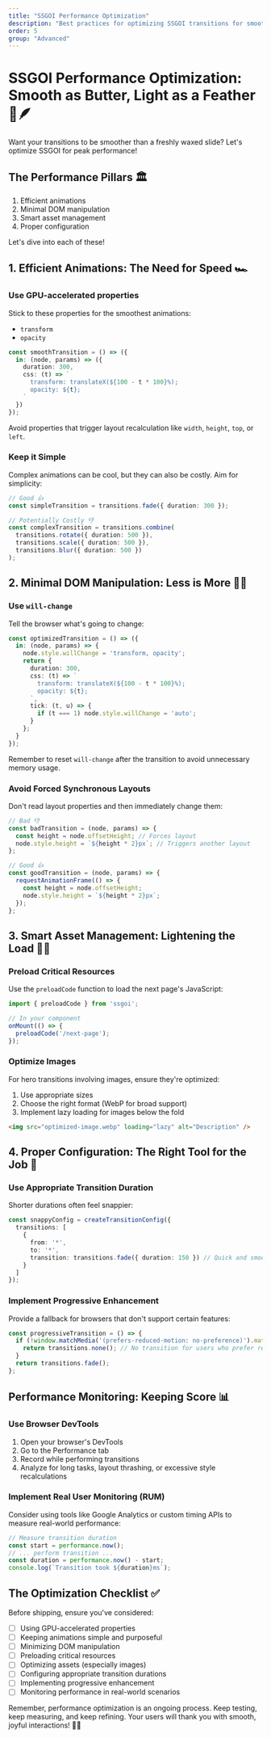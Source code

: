```yaml
---
title: "SSGOI Performance Optimization"
description: "Best practices for optimizing SSGOI transitions for smooth and efficient performance"
order: 5
group: "Advanced"
---
```


# SSGOI Performance Optimization: Smooth as Butter, Light as a Feather 🧈🪶

Want your transitions to be smoother than a freshly waxed slide? Let's optimize SSGOI for peak performance!

## The Performance Pillars 🏛️

1. Efficient animations
2. Minimal DOM manipulation
3. Smart asset management
4. Proper configuration

Let's dive into each of these!

## 1. Efficient Animations: The Need for Speed 🏎️

### Use GPU-accelerated properties

Stick to these properties for the smoothest animations:

- `transform`
- `opacity`

```typescript
const smoothTransition = () => ({
  in: (node, params) => ({
    duration: 300,
    css: (t) => `
      transform: translateX(${100 - t * 100}%);
      opacity: ${t};
    `
  })
});
```

Avoid properties that trigger layout recalculation like `width`, `height`, `top`, or `left`.

### Keep it Simple

Complex animations can be cool, but they can also be costly. Aim for simplicity:

```typescript
// Good 👍
const simpleTransition = transitions.fade({ duration: 300 });

// Potentially Costly 👎
const complexTransition = transitions.combine(
  transitions.rotate({ duration: 500 }),
  transitions.scale({ duration: 500 }),
  transitions.blur({ duration: 500 })
);
```

## 2. Minimal DOM Manipulation: Less is More 🧘‍♀️

### Use `will-change`

Tell the browser what's going to change:

```typescript
const optimizedTransition = () => ({
  in: (node, params) => {
    node.style.willChange = 'transform, opacity';
    return {
      duration: 300,
      css: (t) => `
        transform: translateX(${100 - t * 100}%);
        opacity: ${t};
      `,
      tick: (t, u) => {
        if (t === 1) node.style.willChange = 'auto';
      }
    };
  }
});
```

Remember to reset `will-change` after the transition to avoid unnecessary memory usage.

### Avoid Forced Synchronous Layouts

Don't read layout properties and then immediately change them:

```typescript
// Bad 👎
const badTransition = (node, params) => {
  const height = node.offsetHeight; // Forces layout
  node.style.height = `${height * 2}px`; // Triggers another layout
};

// Good 👍
const goodTransition = (node, params) => {
  requestAnimationFrame(() => {
    const height = node.offsetHeight;
    node.style.height = `${height * 2}px`;
  });
};
```

## 3. Smart Asset Management: Lightening the Load 🏋️‍♂️

### Preload Critical Resources

Use the `preloadCode` function to load the next page's JavaScript:

```typescript
import { preloadCode } from 'ssgoi';

// In your component
onMount(() => {
  preloadCode('/next-page');
});
```

### Optimize Images

For hero transitions involving images, ensure they're optimized:

1. Use appropriate sizes
2. Choose the right format (WebP for broad support)
3. Implement lazy loading for images below the fold

```html
<img src="optimized-image.webp" loading="lazy" alt="Description" />
```

## 4. Proper Configuration: The Right Tool for the Job 🔧

### Use Appropriate Transition Duration

Shorter durations often feel snappier:

```typescript
const snappyConfig = createTransitionConfig({
  transitions: [
    {
      from: '*',
      to: '*',
      transition: transitions.fade({ duration: 150 }) // Quick and smooth
    }
  ]
});
```

### Implement Progressive Enhancement

Provide a fallback for browsers that don't support certain features:

```typescript
const progressiveTransition = () => {
  if (!window.matchMedia('(prefers-reduced-motion: no-preference)').matches) {
    return transitions.none(); // No transition for users who prefer reduced motion
  }
  return transitions.fade();
};
```

## Performance Monitoring: Keeping Score 📊

### Use Browser DevTools

1. Open your browser's DevTools
2. Go to the Performance tab
3. Record while performing transitions
4. Analyze for long tasks, layout thrashing, or excessive style recalculations

### Implement Real User Monitoring (RUM)

Consider using tools like Google Analytics or custom timing APIs to measure real-world performance:

```javascript
// Measure transition duration
const start = performance.now();
// ... perform transition ...
const duration = performance.now() - start;
console.log(`Transition took ${duration}ms`);
```

## The Optimization Checklist ✅

Before shipping, ensure you've considered:

- [ ] Using GPU-accelerated properties
- [ ] Keeping animations simple and purposeful
- [ ] Minimizing DOM manipulation
- [ ] Preloading critical resources
- [ ] Optimizing assets (especially images)
- [ ] Configuring appropriate transition durations
- [ ] Implementing progressive enhancement
- [ ] Monitoring performance in real-world scenarios

Remember, performance optimization is an ongoing process. Keep testing, keep measuring, and keep refining. Your users will thank you with smooth, joyful interactions! 🚀✨